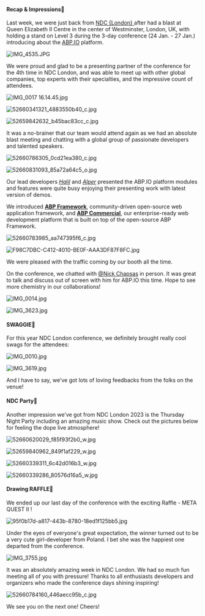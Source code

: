 #### **Recap & Impressions🌟**

Last week, we were just back from [NDC {London} ](https://ndclondon.com)after had a blast at Queen Elizabeth II Centre in the center of Westminster, London, UK, with holding a stand on Level 3 during the 3-day conference (24 Jan. - 27 Jan.) introducing about the [ABP.IO](https://abp.io) platform.

![IMG\_4535.JPG](3a096135937d3f2a596c3f0298830a40.JPG)

We were proud and glad to be a presenting partner of the conference for the 4th time in NDC London, and was able to meet up with other global companies, top experts with their specialties, and the impressive count of attendees.

![IMG\_0017 16.14.45.jpg](3a0961366f44a7136b2fb97bd59d5dfc.jpg)

![52660341321\_4883550b40\_c.jpg](3a0961369b8e73cbf7212e02194dfe38.jpg)

![52659842632\_b45bac83cc\_c.jpg](3a096137121dd1fc027a8a3f049b7545.jpg)

It was a no-brainer that our team would attend again as we had an absolute blast meeting and chatting with a global group of passionate developers and talented speakers.

![52660786305\_0cd21ea380\_c.jpg](3a096138b4f6513b8233788e96ac8c05.jpg)

![52660831093\_85a72a64c5\_o.jpg](3a09613b87df4f9cb2dec966008d135f.jpg)

Our lead developers *[Halil](https://twitter.com/hibrahimkalkan)* and *[Alper](https://twitter.com/alperebicoglu)* presented the ABP.IO platform modules and features were quite busy enjoying their presenting work with latest version of demos.

We introduced **[ABP Framework](https://abp.io)**, community-driven open-source web application framework, and **[ABP Commercial](https://commercial.abp.io)**, our enterprise-ready web development platform that is built on top of the open-source ABP Framework.

![52660783985\_aa747395f6\_c.jpg](3a09613d3ba8b917e8e4a473a6ff0a7b.jpg)

![F98C7DBC-C412-4010-BE0F-AAA3DF87F8FC.jpg](3a09613d87b1034d63a74d5da77b6ceb.jpg)

We were pleased with the traffic coming by our booth all the time.

On the conference, we chatted with [@Nick Chapsas](https://twitter.com/nickchapsas) in person. It was great to talk and discuss out of screen with him for ABP.IO this time. Hope to see more chemistry in our collaborations!

![IMG\_0014.jpg](3a09613e6993994a27cb3dd7715ff6d1.jpg)

![IMG\_3623.jpg](3a09613f0111d0bf3f477dfc6653d6b6.jpg)

#### **SWAGGIE👀**

For this year NDC London conference, we definitely brought really cool swags for the attendees:

![IMG\_0010.jpg](3a096140602aa2e4345480767ee7ced8.jpg)

![IMG\_3619.jpg](3a0961410637bce3c946855d5e559ecd.jpg)

And I have to say, we’ve got lots of loving feedbacks from the folks on the venue!

#### **NDC Party🍾**

Another impression we’ve got from NDC London 2023 is the Thursday Night Party including an amazing music show. Check out the pictures below for feeling the dope live atmosphere!

![52660620029\_f85f93f2b0\_w.jpg](3a096143f0266e4c809c33143d42e139.jpg)

![52659840962\_849f1af229\_w.jpg](3a096144b581c4e1a35d85415c8bda44.jpg)

![52660339311\_6c42d016b3\_w.jpg](3a096144eb966eb756f2f381e0dcbb73.jpg)

![52660339286\_80576d16a5\_w.jpg](3a09614531ca59eecf978535611a4f76.jpg)

#### **Drawing RAFFLE🎁**

We ended up our last day of the conference with the exciting Raffle - META QUEST II !

![95f0b17d-a817-443b-8780-18ed1f125bb5.jpg](3a096148452f3112958cee9aed14aa8a.jpg)

Under the eyes of everyone's great expectation, the winner turned out to be a very cute girl-developer from Poland. I bet she was the happiest one departed from the conference.

![IMG\_3755.jpg](3a09614ee47c4815fb537306266608c4.jpg)

It was an absolutely amazing week in NDC London. We had so much fun meeting all of you with pressure! Thanks to all enthusiasts developers and organizers who made the conference days shining inspiring!

![52660784160\_446aecc95b\_c.jpg](3a09614fca668d23b0cef632d0cd74b8.jpg)

We see you on the next one! Cheers!
